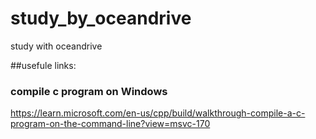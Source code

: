 # study_by_oceandrive
study with oceandrive


##usefule links:

### compile c program on Windows
https://learn.microsoft.com/en-us/cpp/build/walkthrough-compile-a-c-program-on-the-command-line?view=msvc-170
